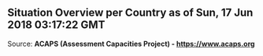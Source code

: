## Situation Overview per Country as of Sun, 17 Jun 2018 03:17:22 GMT

Source: **ACAPS (Assessment Capacities Project) - https://www.acaps.org**